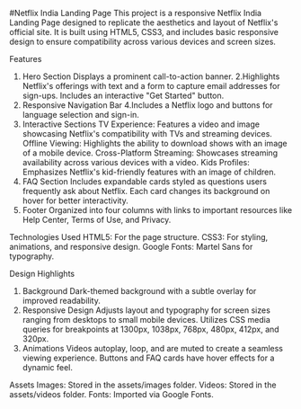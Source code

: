 #Netflix India Landing Page
This project is a responsive Netflix India Landing Page designed to replicate the aesthetics and layout of Netflix's official site. It is built using HTML5, CSS3, and includes basic responsive design to ensure compatibility across various devices and screen sizes.

Features
1. Hero Section
Displays a prominent call-to-action banner.
2.Highlights Netflix's offerings with text and a form to capture email addresses for sign-ups.
Includes an interactive "Get Started" button.
3. Responsive Navigation Bar
4.Includes a Netflix logo and buttons for language selection and sign-in.
5. Interactive Sections
TV Experience: Features a video and image showcasing Netflix's compatibility with TVs and streaming devices.
Offline Viewing: Highlights the ability to download shows with an image of a mobile device.
Cross-Platform Streaming: Showcases streaming availability across various devices with a video.
Kids Profiles: Emphasizes Netflix's kid-friendly features with an image of children.
6. FAQ Section
Includes expandable cards styled as questions users frequently ask about Netflix.
Each card changes its background on hover for better interactivity.
7. Footer
Organized into four columns with links to important resources like Help Center, Terms of Use, and Privacy.

Technologies Used
HTML5: For the page structure.
CSS3: For styling, animations, and responsive design.
Google Fonts: Martel Sans for typography.

Design Highlights
1. Background
Dark-themed background with a subtle overlay for improved readability.
2. Responsive Design
Adjusts layout and typography for screen sizes ranging from desktops to small mobile devices.
Utilizes CSS media queries for breakpoints at 1300px, 1038px, 768px, 480px, 412px, and 320px.
3. Animations
Videos autoplay, loop, and are muted to create a seamless viewing experience.
Buttons and FAQ cards have hover effects for a dynamic feel.

Assets
Images: Stored in the assets/images folder.
Videos: Stored in the assets/videos folder.
Fonts: Imported via Google Fonts.

